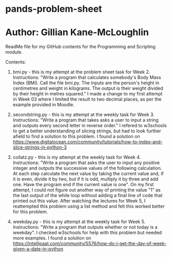 # pands-problem-sheet
# Author: Gillian Kane-McLoughlin

ReadMe file for my GitHub contents for the Programming and Scripting module.

Contents:
1) bmi.py - this is my attempt at the problem sheet task for Week 2. 
Instructions: "Write a program that calculates somebody's Body Mass Index (BMI). Call the file bmi.py. 
The inputs are the person's height in centimetres and weight in kilograms. 
The output  is their weight divided by their height in metres squared." 
I made a change to my first attempt in Week 03 where I limited the result to two decimal places, as per the example provided in Moodle.

2) secondstring.py - this is my attempt at the weekly task for Week 3. 
Instructions: "Write a program that takes asks a user to input a string and outputs every second letter in reverse order." 
I refered to w3schools to get a better understanding of slicing strings, but had to look further afield to find a solution to this problem. 
I found a solution on https://www.digitalocean.com/community/tutorials/how-to-index-and-slice-strings-in-python-3

3) collatz.py - this is my attempt at the weekly task for Week 4. 
Instructions: "Write a program that asks the user to input any positive integer and outputs the successive values of the following calculation. 
At each step calculate the next value by taking the current value and, if it is even, divide it by two, but if it is odd, multiply it by three and add one. 
Have the program end if the current value is one". 
On my first attempt, I could not figure out another way of printing the value "1" as the last output of the while loop without adding a final line of code that printed out this value. 
After watching the lectures for Week 5, I reattempted this problem using a list method and felt this worked better for this problem.

4) weekday.py - this is my attempt at the weekly task for Week 5. 
Instructions: "Write a program that outputs whether or not today is a weekday". 
I checked w3schools for help with this problem but needed more examples. 
I found a solution on https://intellipaat.com/community/5576/how-do-i-get-the-day-of-week-given-a-date-in-python